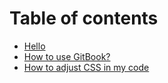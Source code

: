 # Table of contents

* [Hello](README.md)
* [How to use GitBook?](how-to-use-gitbook.md)
* [How to adjust CSS in my code](how-to-adjust-css-in-my-code.md)
